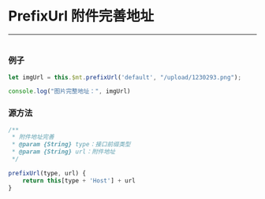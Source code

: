 # PrefixUrl 附件完善地址

***

#

### 例子

```javascript
let imgUrl = this.$mt.prefixUrl('default', "/upload/1230293.png");

console.log("图片完整地址：", imgUrl)
```

### 源方法

```javascript
/**
 * 附件地址完善
 * @param {String} type：接口前缀类型
 * @param {String} url：附件地址
 */

prefixUrl(type, url) {
    return this[type + 'Host'] + url
}
```
